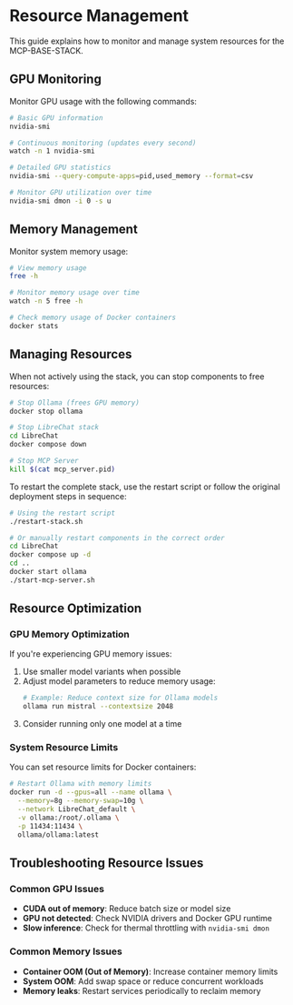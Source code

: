 # Resource Management

This guide explains how to monitor and manage system resources for the MCP-BASE-STACK.

## GPU Monitoring

Monitor GPU usage with the following commands:

```bash
# Basic GPU information
nvidia-smi

# Continuous monitoring (updates every second)
watch -n 1 nvidia-smi

# Detailed GPU statistics
nvidia-smi --query-compute-apps=pid,used_memory --format=csv

# Monitor GPU utilization over time
nvidia-smi dmon -i 0 -s u
```

## Memory Management

Monitor system memory usage:

```bash
# View memory usage
free -h

# Monitor memory usage over time
watch -n 5 free -h

# Check memory usage of Docker containers
docker stats
```

## Managing Resources

When not actively using the stack, you can stop components to free resources:

```bash
# Stop Ollama (frees GPU memory)
docker stop ollama

# Stop LibreChat stack
cd LibreChat
docker compose down

# Stop MCP Server
kill $(cat mcp_server.pid)
```

To restart the complete stack, use the restart script or follow the original deployment steps in sequence:

```bash
# Using the restart script
./restart-stack.sh

# Or manually restart components in the correct order
cd LibreChat
docker compose up -d
cd ..
docker start ollama
./start-mcp-server.sh
```

## Resource Optimization

### GPU Memory Optimization

If you're experiencing GPU memory issues:

1. Use smaller model variants when possible
2. Adjust model parameters to reduce memory usage:
   ```bash
   # Example: Reduce context size for Ollama models
   ollama run mistral --contextsize 2048
   ```
3. Consider running only one model at a time

### System Resource Limits

You can set resource limits for Docker containers:

```bash
# Restart Ollama with memory limits
docker run -d --gpus=all --name ollama \
  --memory=8g --memory-swap=10g \
  --network LibreChat_default \
  -v ollama:/root/.ollama \
  -p 11434:11434 \
  ollama/ollama:latest
```

## Troubleshooting Resource Issues

### Common GPU Issues

- **CUDA out of memory**: Reduce batch size or model size
- **GPU not detected**: Check NVIDIA drivers and Docker GPU runtime
- **Slow inference**: Check for thermal throttling with `nvidia-smi dmon`

### Common Memory Issues

- **Container OOM (Out of Memory)**: Increase container memory limits
- **System OOM**: Add swap space or reduce concurrent workloads
- **Memory leaks**: Restart services periodically to reclaim memory